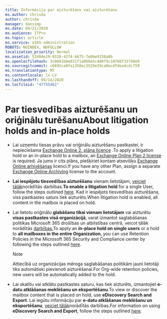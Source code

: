 ```yaml
---
title: Informācija par aizturēšanu vai aizturēšanu
ms.author: chrisda
author: chrisda
manager: dansimp
ms.date: 04/21/2020
ms.audience: ITPro
ms.topic: article
ms.service: o365-administration
ROBOTS: NOINDEX, NOFOLLOW
localization_priority: Normal
ms.assetid: 52484e19-9328-42f4-b675-7e0be9338a8b
ms.openlocfilehash: 3c0681b8e031f1a060a5c400f9c10760f33749e9
ms.sourcegitcommit: c6692ce0fa1358ec3529e59ca0ecdfdea4cdc759
ms.translationtype: MT
ms.contentlocale: lv-LV
ms.lasthandoff: 09/14/2020
ms.locfileid: "47755462"
---
```

# <a name="about-litigation-holds-and-in-place-holds"></a><span data-ttu-id="74748-102">Par tiesvedības aizturēšanu un oriģinālu turēšanu</span><span class="sxs-lookup"><span data-stu-id="74748-102">About litigation holds and in-place holds</span></span>

- <span data-ttu-id="74748-103">Lai uzņemtu tiesas prāvu vai oriģinālu aizturēšanu pastkastei, ir nepieciešama [Exchange Online 2. plāna licence](https://docs.microsoft.com/office365/servicedescriptions/office-365-platform-service-description/office-365-plan-options) .</span><span class="sxs-lookup"><span data-stu-id="74748-103">To apply a litigation hold or an in-place hold to a mailbox, an [Exchange Online Plan 2 license](https://docs.microsoft.com/office365/servicedescriptions/office-365-platform-service-description/office-365-plan-options) is required.</span></span> <span data-ttu-id="74748-104">Ja jums ir cits plāns, piešķiriet kontam atsevišķu [Exchange Online arhivēšanas](https://docs.microsoft.com/office365/servicedescriptions/exchange-online-archiving-service-description/exchange-online-archiving-service-description) licenci.</span><span class="sxs-lookup"><span data-stu-id="74748-104">If you have any other Plan, assign a separate [Exchange Online Archiving](https://docs.microsoft.com/office365/servicedescriptions/exchange-online-archiving-service-description/exchange-online-archiving-service-description) license to the account.</span></span> 
    
- <span data-ttu-id="74748-105">**Lai iespējotu tiesvedības aizturēšanu** vienam lietotājam, [veiciet tālāk](https://docs.microsoft.com/office365/SecurityCompliance/place-a-mailbox-on-litigation-hold)norādītās darbības.</span><span class="sxs-lookup"><span data-stu-id="74748-105">**To enable a litigation hold** for a single User, follow the steps outlined [here](https://docs.microsoft.com/office365/SecurityCompliance/place-a-mailbox-on-litigation-hold).</span></span> <span data-ttu-id="74748-106">Kad ir iespējots tiesvedības aizturēšana, viss pastkastes saturs tiek aizturēts.</span><span class="sxs-lookup"><span data-stu-id="74748-106">When litigation hold is enabled, all content in the mailbox is placed on hold.</span></span>
    
- <span data-ttu-id="74748-107">Lai lietotu oriģinālu **glabāšanu tikai vienam lietotājam** vai aizturētu **visas pastkastes visā organizācijā**, varat izmantot saglabāšanas politikas Microsoft 365 drošības un atbilstības centrā, veicot tālāk norādītās [darbības.]( https://docs.microsoft.com/microsoft-365/compliance/retention-policies)</span><span class="sxs-lookup"><span data-stu-id="74748-107">To apply an **in-place hold on single users** or a hold to **all mailboxes in the entire Organization**, you can use Retention Policies in the Microsoft 365 Security and Compliance center by following the steps outlined [here]( https://docs.microsoft.com/microsoft-365/compliance/retention-policies).</span></span>
    
    > [!NOTE]
    > <span data-ttu-id="74748-108">Attiecībā uz organizācijas mēroga saglabāšanas politikām jauni lietotāji tiks automātiski pievienoti aizturēšanai.</span><span class="sxs-lookup"><span data-stu-id="74748-108">For Org-wide retention policies, new users will be automatically added to the hold.</span></span> 
  
- <span data-ttu-id="74748-109">Lai skatītu vai atklātu pastkastes saturu, kas tiek aizturēts, izmantojiet **e-datu atklāšanas meklēšanu un eksportēšanu**.</span><span class="sxs-lookup"><span data-stu-id="74748-109">To view or discover the mailbox content that is placed on hold, use **eDiscovery Search and Export**.</span></span> <span data-ttu-id="74748-110">Lai iegūtu informāciju par **e-datu atklāšanas meklēšanu un eksportēšanu**, [veiciet tālāk](https://docs.microsoft.com/microsoft-365/compliance/export-search-results)norādītās darbības.</span><span class="sxs-lookup"><span data-stu-id="74748-110">For information on using **eDiscovery Search and Export**, follow the steps outlined [here](https://docs.microsoft.com/microsoft-365/compliance/export-search-results).</span></span>
    


